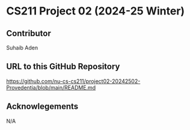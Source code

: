 # CS211 Project 02 (2024-25 Winter)

## Contributor
Suhaib Aden

## URL to this GitHub Repository
https://github.com/nu-cs-cs211/project02-20242502-Provedentia/blob/main/README.md

## Acknowlegements
N/A
